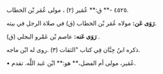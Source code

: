 ٤٥٢٥ -** ق:** عُمَير (٢) ، مولى عُمَر بْن الخطاب.

**رَوَى عَن:** مولاه عُمَر بْن الخطاب (ق) في صلاة الرجل في بيته.

**رَوَى عَنه:** عاصم بْن عَمْرو البجلي (ق) .

ذكره ابنُ حِبَّان فِي كتاب "الثقات (٣) .روى له ابْن ماجه.

• عُمَير، مولى أم الفضل،** هو:** ابْن عَبد اللَّه. تقدم.